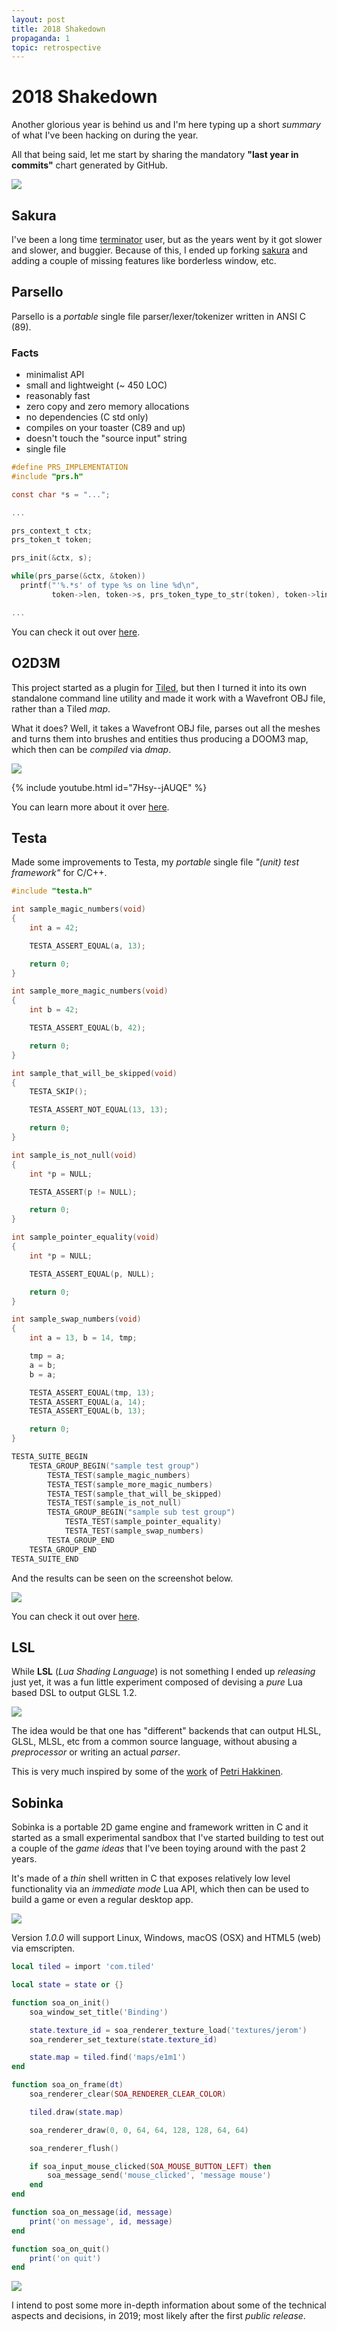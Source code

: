 ```yaml
---
layout: post
title: 2018 Shakedown
propaganda: 1
topic: retrospective
---
```

2018 Shakedown
==============
Another glorious year is behind us and I'm here typing up a short _summary_ of what I've been
hacking on during the year.

All that being said, let me start by sharing the mandatory **"last year in commits"** chart generated
by GitHub.

![](/media/github/2018.png)

Sakura
------
I've been a long time [terminator][3] user, but as the years went by it got slower and slower,
and buggier. Because of this, I ended up forking [sakura][4] and adding a couple of missing
features like borderless window, etc.

Parsello
--------
Parsello is a _portable_ single file parser/lexer/tokenizer written in ANSI C (89).

### Facts
* minimalist API
* small and lightweight (~ 450 LOC)
* reasonably fast
* zero copy and zero memory allocations
* no dependencies (C std only)
* compiles on your toaster (C89 and up)
* doesn't touch the "source input" string
* single file

```c
#define PRS_IMPLEMENTATION
#include "prs.h"

const char *s = "...";

...

prs_context_t ctx;
prs_token_t token;

prs_init(&ctx, s);

while(prs_parse(&ctx, &token))
  printf("'%.*s' of type %s on line %d\n",
         token->len, token->s, prs_token_type_to_str(token), token->line);

...
```

You can check it out over [here][5].

O2D3M
-----
This project started as a plugin for [Tiled][6], but then I turned it into its
own standalone command line utility and made it work with a Wavefront OBJ file,
rather than a Tiled _map_.

What it does? Well, it takes a Wavefront OBJ file, parses out all the meshes
and turns them into brushes and entities thus producing a DOOM3 map, which
then can be _compiled_ via _dmap_.

![](/media/2018/o2d3m.png)

{% include youtube.html id="7Hsy--jAUQE" %}

You can learn more about it over [here][7].

Testa
-----
Made some improvements to Testa, my _portable_ single file _"(unit) test framework"_ for C/C++.

```c
#include "testa.h"

int sample_magic_numbers(void)
{
	int a = 42;

	TESTA_ASSERT_EQUAL(a, 13);

	return 0;
}

int sample_more_magic_numbers(void)
{
	int b = 42;

	TESTA_ASSERT_EQUAL(b, 42);

	return 0;
}

int sample_that_will_be_skipped(void)
{
	TESTA_SKIP();

	TESTA_ASSERT_NOT_EQUAL(13, 13);

	return 0;
}

int sample_is_not_null(void)
{
	int *p = NULL;

	TESTA_ASSERT(p != NULL);

	return 0;
}

int sample_pointer_equality(void)
{
	int *p = NULL;

	TESTA_ASSERT_EQUAL(p, NULL);

	return 0;
}

int sample_swap_numbers(void)
{
	int a = 13, b = 14, tmp;

	tmp = a;
	a = b;
	b = a;

	TESTA_ASSERT_EQUAL(tmp, 13);
	TESTA_ASSERT_EQUAL(a, 14);
	TESTA_ASSERT_EQUAL(b, 13);

	return 0;
}

TESTA_SUITE_BEGIN
	TESTA_GROUP_BEGIN("sample test group")
		TESTA_TEST(sample_magic_numbers)
		TESTA_TEST(sample_more_magic_numbers)
		TESTA_TEST(sample_that_will_be_skipped)
		TESTA_TEST(sample_is_not_null)
		TESTA_GROUP_BEGIN("sample sub test group")
			TESTA_TEST(sample_pointer_equality)
			TESTA_TEST(sample_swap_numbers)
		TESTA_GROUP_END
	TESTA_GROUP_END
TESTA_SUITE_END
```

And the results can be seen on the screenshot below.

![](/media/2017/testa.png)

You can check it out over [here][0].

LSL
---
While **LSL** (_Lua Shading Language_) is not something I ended up _releasing_ just yet,
it was a fun little experiment composed of devising a _pure_ Lua based DSL to output
GLSL 1.2.

![](/media/2018/lsl.png)

The idea would be that one has "different" backends that can output HLSL, GLSL, MLSL, etc
from a common source language, without abusing a _preprocessor_ or writing an actual _parser_.

This is very much inspired by some of the [work][2] of [Petri Hakkinen][1].

Sobinka
-------
Sobinka is a portable 2D game engine and framework written in C and it started as a small
experimental sandbox that I've started building to test out a couple of the _game ideas_
that I've been toying around with the past 2 years.

It's made of a _thin_ shell written in C that exposes relatively low level functionality
via an _immediate mode_ Lua API, which then can be used to build a game or
even a regular desktop app.

![](/media/2018/sobinka.png)

Version _1.0.0_ will support Linux, Windows, macOS (OSX) and HTML5 (web) via emscripten.

```lua
local tiled = import 'com.tiled'

local state = state or {}

function soa_on_init()
	soa_window_set_title('Binding')

	state.texture_id = soa_renderer_texture_load('textures/jerom')
	soa_renderer_set_texture(state.texture_id)

	state.map = tiled.find('maps/e1m1')
end

function soa_on_frame(dt)
	soa_renderer_clear(SOA_RENDERER_CLEAR_COLOR)

	tiled.draw(state.map)

    soa_renderer_draw(0, 0, 64, 64, 128, 128, 64, 64)

	soa_renderer_flush()

	if soa_input_mouse_clicked(SOA_MOUSE_BUTTON_LEFT) then
		soa_message_send('mouse_clicked', 'message mouse')
	end
end

function soa_on_message(id, message)
	print('on message', id, message)
end

function soa_on_quit()
	print('on quit')
end
```

![](/media/2018/sobinka_example.png)

I intend to post some more in-depth information about some of the technical
aspects and decisions, in 2019; most likely after the first _public release_.

[0]: https://github.com/icebreaker/testa
[1]: https://twitter.com/petrih3/
[2]: http://petenpaja.blogspot.com/2016/11/shinobi-shader-system.html
[3]: https://en.wikipedia.org/wiki/Terminator_(terminal_emulator)
[4]: https://github.com/icebreaker/sakura
[5]: https://github.com/icebreaker/parsello
[6]: https://www.mapeditor.org/
[7]: https://github.com/icebreaker/o2d3m
